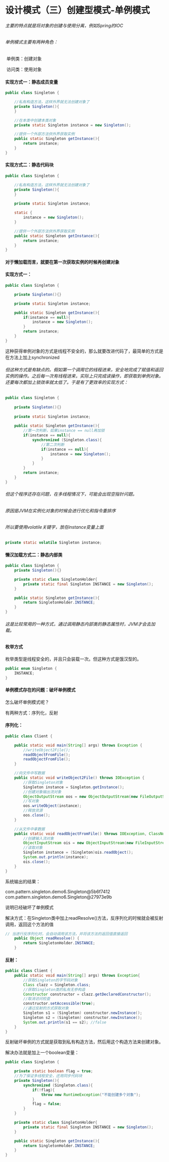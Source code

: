# 设计模式（三）创建型模式-单例模式

###### 主要的特点就是将对象的创建与使用分离，例如Spring的IOC

###### 单例模式主要有两种角色：

​	单例类：创建对象

​	访问类：使用对象

#### 实现方式一：静态成员变量

```java
public class Singleton {

    //私有构造方法，这样外界就无法创建对象了
    private Singleton(){
    }

    //在本类中创建本类对象
    private static Singleton instance = new Singleton();

    //提供一个外部方法供外界获取实例
    public static Singleton getInstance(){
        return instance;
    }
}
```

#### 实现方式二：静态代码块

```java
public class Singleton {

    //私有构造方法，这样外界就无法创建对象了
    private Singleton(){
    }

    private static Singleton instance;
    
    static {
        instance = new Singleton();
    }

    //提供一个外部方法供外界获取实例
    public static Singleton getInstance(){
        return instance;
    }
}
```

#### 对于懒加载而言，就要在第一次获取实例的时候再创建对象

#### 实现方式一：

```java
public class Singleton {

    private Singleton(){}

    private static Singleton instance;

    public static Singleton getInstance(){
        if(instance == null){
            instance = new Singleton();
        }
        return instance;
    }
}
```

这种获得单例对象的方式是线程不安全的，那么就要改进代码了，最简单的方式是在方法上加上synchronized

###### 但这种方式是有缺点的。假如第一个调用它的线程进来，安全地完成了赋值和返回实例的操作。之后每一次有线程进来，实际上只完成读操作，即获取到单例对象。还要每次都加上锁效率就太低了。于是有了更效率的实现方式：

```java
public class Singleton {
    
    private Singleton(){}
    
    private static Singleton instance;
    
    public static Singleton getInstance(){
        //第一次判断，如果instance == null再加锁
        if(instance == null){
            synchronized (Singleton.class){
                //第二次判断
                if(instance == null){
                    instance = new Singleton();
                }
            }
        }
        return instance;
    }
}
```

###### 但这个程序还存在问题，在多线程情况下，可能会出现空指针问题。

###### 原因是JVM在实例化对象的时候会进行优化和指令重排序

###### 所以要使用volatile关键字，放在instance变量上面

```java
private static volatile Singleton instance;
```

#### 

#### 懒汉加载方式二：静态内部类

```java
public class Singleton {
    private Singleton(){}

    private static class SingletonHolder{
        private static final Singleton INSTANCE = new Singleton();
    }

    public static Singleton getInstance(){
        return SingletonHolder.INSTANCE;
    }
}
```

###### 这是比较常用的一种方式，通过调用静态内部类的静态属性时，JVM才会去加载。



#### 枚举方式

枚举类型是线程安全的，并且只会装载一次。但这种方式是饿汉型的。

```java
public enum Singleton {
    INSTANCE;
}
```



#### 单例模式存在的问题：破坏单例模式

怎么破坏单例模式呢？

有两种方式：序列化，反射

#### 序列化：

```java
public class Client {

    public static void main(String[] args) throws Exception {
        //writeObject2File();
        readObjectFromFile();
        readObjectFromFile();
    }

    //向文件中写数据
    public static void writeObject2File() throws IOException {
        //获取Singleton对象
        Singleton instance = Singleton.getInstance();
        //创建对象输出流对象
        ObjectOutputStream oos = new ObjectOutputStream(new FileOutputStream("E:\\marin_MarkDown\\test\\a.txt"));
        //写对象
        oos.writeObject(instance);
        //释放资源
        oos.close();
    }

    //从文件中拿数据
    public static void readObjectFromFile() throws IOException, ClassNotFoundException {
        //创建输入流对象
        ObjectInputStream ois = new ObjectInputStream(new FileInputStream("E:\\marin_MarkDown\\test\\a.txt"));
        //读取对象
        Singleton instance = (Singleton)ois.readObject();
        System.out.println(instance);
        ois.close();
    }
}
```

系统输出的结果：

com.pattern.singleton.demo6.Singleton@5b6f7412
com.pattern.singleton.demo6.Singleton@27973e9b

说明已经破坏了单例模式

解决方式：在Singleton类中加上readResolve()方法，反序列化的时候就会被反射调用，返回这个方法的值

```java
// 当进行反序列化时，会自动调用该方法，并将该方法的返回值直接返回
    public Object readResolve() {
        return SingletonHolder.INSTANCE;
    }
```



#### 反射：

```java
public class Client {
    public static void main(String[] args) throws Exception{
        //获取Singleton的字节码对象
        Class clazz = Singleton.class;
        //获取Singleton类的私有无参构造
        Constructor constructor = clazz.getDeclaredConstructor();
        //取消访问检查
        constructor.setAccessible(true);
        //通过反射的方式获取对象
        Singleton s1 = (Singleton) constructor.newInstance();
        Singleton s2 = (Singleton) constructor.newInstance();
        System.out.println(s1 == s2); //false
    }
}
```

反射破坏单例的方式就是获取到私有构造方法，然后用这个构造方法来创建对象。

解决办法就是加上一个boolean变量：

```java
public class Singleton {

    private static boolean flag = true;
	//为了保证多线程安全，还用同步代码块
    private Singleton(){
        synchronized (Singleton.class){
            if(!flag){
                throw new RuntimeException("不能创建多个对象");
            }
            flag = false;
        }
    }

    private static class SingletonHolder{
        private static final Singleton INSTANCE = new Singleton();
    }

    public static Singleton getInstance(){
        return SingletonHolder.INSTANCE;
    }
}
```